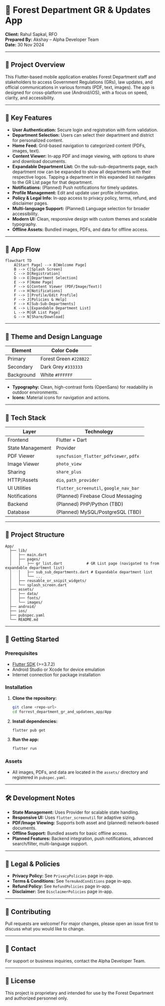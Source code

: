 # 🌲 Forest Department GR & Updates App

**Client:** Rahul Sapkal, RFO  
**Prepared By:** Akshay – Alpha Developer Team  
**Date:** 30 Nov 2024

---

## 📱 Project Overview

This Flutter-based mobile application enables Forest Department staff and stakeholders to access Government Regulations (GRs), law updates, and official communications in various formats (PDF, text, images). The app is designed for cross-platform use (Android/iOS), with a focus on speed, clarity, and accessibility.

---

## 🎯 Key Features

- **User Authentication:** Secure login and registration with form validation.
- **Department Selection:** Users can select their department and district for personalized content.
- **Home Feed:** Grid-based navigation to categorized content (PDFs, images, text).
- **Content Viewer:** In-app PDF and image viewing, with options to share and download documents.
- **Expandable Department List:** On the sub-sub-departments page, each department row can be expanded to show all departments with their respective logos. Tapping a department in this expanded list navigates to the GR List page for that department.
- **Notifications:** (Planned) Push notifications for timely updates.
- **Profile Management:** Edit and update user profile information.
- **Policy & Legal Info:** In-app access to privacy policy, terms, refund, and disclaimer pages.
- **Multi-language Support:** (Planned) Language selection for broader accessibility.
- **Modern UI:** Clean, responsive design with custom themes and scalable typography.
- **Offline Assets:** Bundled images, PDFs, and data for offline access.

---

## 🧭 App Flow

```mermaid
flowchart TD
    A[Start Page] --> B[Welcome Page]
    B --> C[Splash Screen]
    C --> D[Registration]
    D --> E[Department Selection]
    E --> F[Home Page]
    F --> G[Content Viewer (PDF/Image/Text)]
    F --> H[Notifications]
    F --> I[Profile/Edit Profile]
    F --> J[Policies & Help]
    F --> K[Sub-Sub-Departments]
    K --> L[Expandable Department List]
    L --> M[GR List Page]
    G --> N[Share/Download]
```

---

## 🎨 Theme and Design Language

| Element     | Color Code         |
|-------------|-------------------|
| Primary     | Forest Green `#228B22` |
| Secondary   | Dark Grey `#333333`    |
| Background  | White `#FFFFFF`        |

- **Typography:** Clean, high-contrast fonts (OpenSans) for readability in outdoor environments.
- **Icons:** Material icons for navigation and actions.

---

## 🔧 Tech Stack

| Layer           | Technology                        |
|-----------------|-----------------------------------|
| Frontend        | Flutter + Dart                    |
| State Management| Provider                          |
| PDF Viewer      | `syncfusion_flutter_pdfviewer`, `pdfx` |
| Image Viewer    | `photo_view`                      |
| Sharing         | `share_plus`                      |
| HTTP/Assets     | `dio`, `path_provider`            |
| UI Utilities    | `flutter_screenutil`, `google_nav_bar` |
| Notifications   | (Planned) Firebase Cloud Messaging|
| Backend         | (Planned) PHP/Python (TBD)        |
| Database        | (Planned) MySQL/PostgreSQL (TBD)  |

---

## 📁 Project Structure

```
App/
  ├── lib/
  │   ├── main.dart
  │   ├── pages/
  │   │   ├── gr_list.dart           # GR List page (navigated to from expandable department list)
  │   │   ├── sub_sub_departments.dart # Expandable department list
  │   │   └── ...
  │   ├── reusable_or_snipit_widgets/
  │   └── splash_screen.dart
  ├── assets/
  │   ├── data/
  │   ├── fonts/
  │   └── images/
  ├── android/
  ├── ios/
  ├── pubspec.yaml
  └── README.md
```

---

## 🚀 Getting Started

### Prerequisites

- [Flutter SDK](https://flutter.dev/docs/get-started/install) (>=3.7.2)
- Android Studio or Xcode for device emulation
- Internet connection for package installation

### Installation

1. **Clone the repository:**
   ```sh
   git clone <repo-url>
   cd forrest_department_gr_and_updatees_app/App
   ```

2. **Install dependencies:**
   ```sh
   flutter pub get
   ```

3. **Run the app:**
   ```sh
   flutter run
   ```

### Assets

- All images, PDFs, and data are located in the `assets/` directory and registered in `pubspec.yaml`.

---

## 🛠️ Development Notes

- **State Management:** Uses Provider for scalable state handling.
- **Responsive UI:** Uses `flutter_screenutil` for adaptive sizing.
- **PDF/Image Viewing:** Supports both asset and (planned) network-based documents.
- **Offline Support:** Bundled assets for basic offline access.
- **Planned Features:** Backend integration, push notifications, advanced search/filter, multi-language support.

---

## 📄 Legal & Policies

- **Privacy Policy:** See `PrivacyPolicies` page in-app.
- **Terms & Conditions:** See `TermsAndConditions` page in-app.
- **Refund Policy:** See `RefundPolicies` page in-app.
- **Disclaimer:** See `DisclaimerPolicies` page in-app.

---

## 🤝 Contributing

Pull requests are welcome! For major changes, please open an issue first to discuss what you would like to change.

---

## 📧 Contact

For support or business inquiries, contact the Alpha Developer Team.

---

## 📝 License

This project is proprietary and intended for use by the Forest Department and authorized personnel only.

